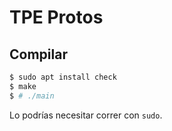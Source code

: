 # TPE Protos

## Compilar
```bash
$ sudo apt install check
$ make
$ # ./main
```
Lo podrías necesitar correr con `sudo`.
